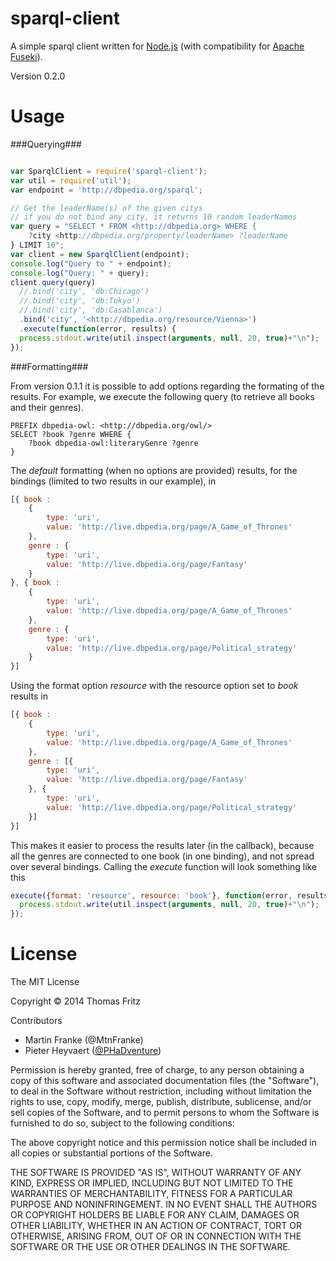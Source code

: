 sparql-client
=============

A simple sparql client written for [Node.js](http://nodejs.org/) (with compatibility for [Apache Fuseki](http://jena.apache.org/documentation/serving_data/)).

Version 0.2.0

Usage
=====

###Querying###
```javascript

var SparqlClient = require('sparql-client');
var util = require('util');
var endpoint = 'http://dbpedia.org/sparql';

// Get the leaderName(s) of the given citys
// if you do not bind any city, it returns 10 random leaderNames
var query = "SELECT * FROM <http://dbpedia.org> WHERE { 
    ?city <http://dbpedia.org/property/leaderName> ?leaderName 
} LIMIT 10";
var client = new SparqlClient(endpoint);
console.log("Query to " + endpoint);
console.log("Query: " + query);
client.query(query)
  //.bind('city', 'db:Chicago')
  //.bind('city', 'db:Tokyo')
  //.bind('city', 'db:Casablanca')
  .bind('city', '<http://dbpedia.org/resource/Vienna>')
  .execute(function(error, results) {
  process.stdout.write(util.inspect(arguments, null, 20, true)+"\n");
});

```

###Formatting###

From version 0.1.1 it is possible to add options regarding the formating of the results.
For example, we execute the following query (to retrieve all books and their genres).
```
PREFIX dbpedia-owl: <http://dbpedia.org/owl/>
SELECT ?book ?genre WHERE {
    ?book dbpedia-owl:literaryGenre ?genre
}
```
The *default* formatting (when no options are provided) results, for the bindings (limited to two results in our example), in

```javascript
[{ book :
    {
        type: 'uri',
        value: 'http://live.dbpedia.org/page/A_Game_of_Thrones'
    },
    genre : {
        type: 'uri',
        value: 'http://live.dbpedia.org/page/Fantasy'
    }
}, { book :
    {
        type: 'uri',
        value: 'http://live.dbpedia.org/page/A_Game_of_Thrones'
    },
    genre : {
        type: 'uri',
        value: 'http://live.dbpedia.org/page/Political_strategy'
    }
}]
```
Using the format option *resource* with the resource option set to *book* results in 

```javascript
[{ book :
    {
        type: 'uri',
        value: 'http://live.dbpedia.org/page/A_Game_of_Thrones'
    },
    genre : [{
        type: 'uri',
        value: 'http://live.dbpedia.org/page/Fantasy'
    }, {
        type: 'uri',
        value: 'http://live.dbpedia.org/page/Political_strategy'
    }]
}]
```

This makes it easier to process the results later (in the callback), because all the genres are connected to one book (in one binding), and not spread over several bindings.
Calling the *execute* function will look something like this

```javascript
execute({format: 'resource', resource: 'book'}, function(error, results) {
  process.stdout.write(util.inspect(arguments, null, 20, true)+"\n");
});
```

License
=======
The MIT License

Copyright &copy; 2014 Thomas Fritz

Contributors

- Martin Franke (@MtnFranke)
- Pieter Heyvaert ([@PHaDventure](https://twitter.com/PHaDventure))

Permission is hereby granted, free of charge, to any person obtaining
a copy of this software and associated documentation files (the
"Software"), to deal in the Software without restriction, including
without limitation the rights to use, copy, modify, merge, publish,
distribute, sublicense, and/or sell copies of the Software, and to
permit persons to whom the Software is furnished to do so, subject to
the following conditions:

The above copyright notice and this permission notice shall be
included in all copies or substantial portions of the Software.

THE SOFTWARE IS PROVIDED "AS IS", WITHOUT WARRANTY OF ANY KIND,
EXPRESS OR IMPLIED, INCLUDING BUT NOT LIMITED TO THE WARRANTIES OF
MERCHANTABILITY, FITNESS FOR A PARTICULAR PURPOSE AND
NONINFRINGEMENT. IN NO EVENT SHALL THE AUTHORS OR COPYRIGHT HOLDERS BE
LIABLE FOR ANY CLAIM, DAMAGES OR OTHER LIABILITY, WHETHER IN AN ACTION
OF CONTRACT, TORT OR OTHERWISE, ARISING FROM, OUT OF OR IN CONNECTION
WITH THE SOFTWARE OR THE USE OR OTHER DEALINGS IN THE SOFTWARE.
